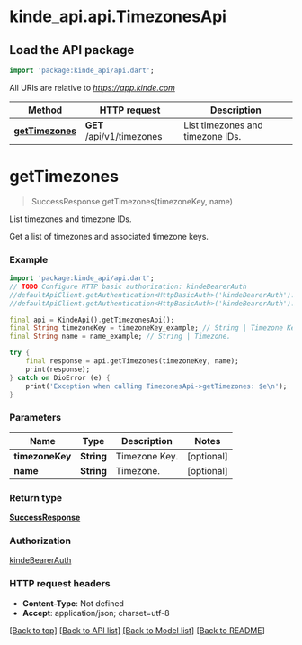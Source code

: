 # kinde_api.api.TimezonesApi

## Load the API package
```dart
import 'package:kinde_api/api.dart';
```

All URIs are relative to *https://app.kinde.com*

Method | HTTP request | Description
------------- | ------------- | -------------
[**getTimezones**](TimezonesApi.md#gettimezones) | **GET** /api/v1/timezones | List timezones and timezone IDs.


# **getTimezones**
> SuccessResponse getTimezones(timezoneKey, name)

List timezones and timezone IDs.

Get a list of timezones and associated timezone keys.

### Example
```dart
import 'package:kinde_api/api.dart';
// TODO Configure HTTP basic authorization: kindeBearerAuth
//defaultApiClient.getAuthentication<HttpBasicAuth>('kindeBearerAuth').username = 'YOUR_USERNAME'
//defaultApiClient.getAuthentication<HttpBasicAuth>('kindeBearerAuth').password = 'YOUR_PASSWORD';

final api = KindeApi().getTimezonesApi();
final String timezoneKey = timezoneKey_example; // String | Timezone Key.
final String name = name_example; // String | Timezone.

try {
    final response = api.getTimezones(timezoneKey, name);
    print(response);
} catch on DioError (e) {
    print('Exception when calling TimezonesApi->getTimezones: $e\n');
}
```

### Parameters

Name | Type | Description  | Notes
------------- | ------------- | ------------- | -------------
 **timezoneKey** | **String**| Timezone Key. | [optional] 
 **name** | **String**| Timezone. | [optional] 

### Return type

[**SuccessResponse**](SuccessResponse.md)

### Authorization

[kindeBearerAuth](../README.md#kindeBearerAuth)

### HTTP request headers

 - **Content-Type**: Not defined
 - **Accept**: application/json; charset=utf-8

[[Back to top]](#) [[Back to API list]](../README.md#documentation-for-api-endpoints) [[Back to Model list]](../README.md#documentation-for-models) [[Back to README]](../README.md)

